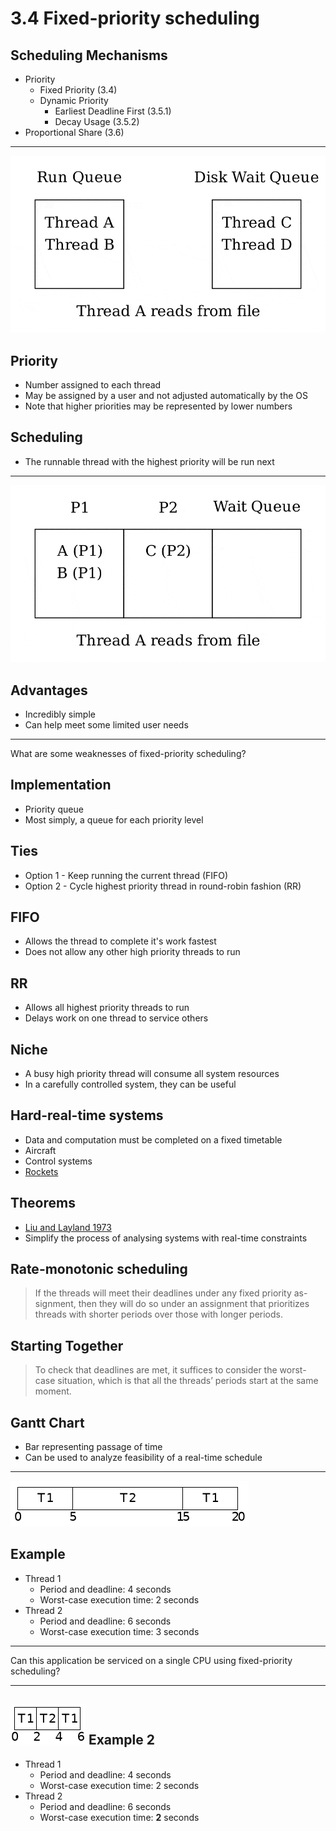 3.4 Fixed-priority scheduling
=============================

Scheduling Mechanisms
---------------------

- Priority
  - Fixed Priority (3.4)
  - Dynamic Priority
    - Earliest Deadline First (3.5.1)
    - Decay Usage (3.5.2)
- Proportional Share (3.6)

---

![Uniform priority scheduling](media/run-queue.gif)

Priority
--------

- Number assigned to each thread
- May be assigned by a user and not adjusted automatically by the OS
- Note that higher priorities may be represented by lower numbers

Scheduling
----------

- The runnable thread with the highest priority will be run next

---

![Fixed priority scheduling](media/priority.gif)

Advantages
----------

- Incredibly simple
- Can help meet some limited user needs

---

What are some weaknesses of fixed-priority scheduling?

Implementation
--------------

- Priority queue
- Most simply, a queue for each priority level

Ties
----

- Option 1 - Keep running the current thread (FIFO)
- Option 2 - Cycle highest priority thread in round-robin fashion (RR)

FIFO
----

- Allows the thread to complete it's work fastest
- Does not allow any other high priority threads to run

RR
---

- Allows all highest priority threads to run
- Delays work on one thread to service others

Niche
-----

- A busy high priority thread will consume all system resources
- In a carefully controlled system, they can be useful

Hard-real-time systems
----------------------

- Data and computation must be completed on a fixed timetable
- Aircraft
- Control systems
- [Rockets](https://www.youtube.com/watch?v=pmRrnyDssZc&t=360s)

Theorems
--------

- [Liu and Layland 1973](http://web.cs.wpi.edu/~cs3013/a09/Papers/Liu%20%26%20Layland%2C%20Real-time%20Scheduling.pdf)
- Simplify the process of analysing systems with real-time constraints

Rate-monotonic scheduling
-------------------------

>  If the threads will meet their deadlines under any fixed priority as-
signment, then they will do so under an assignment that prioritizes
threads with shorter periods over those with longer periods.

Starting Together
-----------------

> To check that deadlines are met, it suffices to consider the worst-
case situation, which is that all the threads’ periods start at the same
moment.

Gantt Chart
-----------

- Bar representing passage of time
- Can be used to analyze feasibility of a real-time schedule

---

![Gantt Chart](media/gantt1.png)

Example
-------

- Thread 1
  - Period and deadline: 4 seconds
  - Worst-case execution time: 2 seconds
- Thread 2
  - Period and deadline: 6 seconds
  - Worst-case execution time: 3 seconds

---

Can this application be serviced on a single CPU using fixed-priority scheduling?

---

![Gantt Chart](media/gantt-ex1.png)
Example 2
---------

- Thread 1
  - Period and deadline: 4 seconds
  - Worst-case execution time: 2 seconds
- Thread 2
  - Period and deadline: 6 seconds
  - Worst-case execution time: **2** seconds
